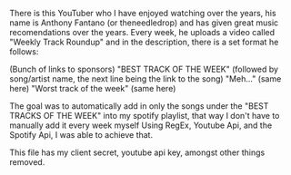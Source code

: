 There is this YouTuber who I have enjoyed watching over the years, his name is Anthony Fantano (or theneedledrop) and has given great music recomendations over the years.
Every week, he uploads a video called "Weekly Track Roundup" and in the description, there is a set format he follows:

  (Bunch of links to sponsors)
  "BEST TRACK OF THE WEEK" (followed by song/artist name, the next line being the link to the song)
  "Meh..." (same here)
  "Worst track of the week" (same here)
 
 The goal was to automatically add in only the songs under the "BEST TRACKS OF THE WEEK" into my spotify playlist, that way I don't have to manually add it every week myself
 Using RegEx, Youtube Api, and the Spotify Api, I was able to achieve that.
 
 This file has my client secret, youtube api key, amongst other things removed. 
